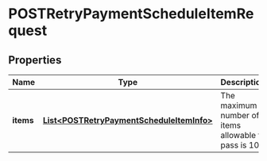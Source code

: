 

# POSTRetryPaymentScheduleItemRequest


## Properties

| Name | Type | Description | Notes |
|------------ | ------------- | ------------- | -------------|
|**items** | [**List&lt;POSTRetryPaymentScheduleItemInfo&gt;**](POSTRetryPaymentScheduleItemInfo.md) | The maximum number of items allowable to pass is 10.  |  [optional] |



